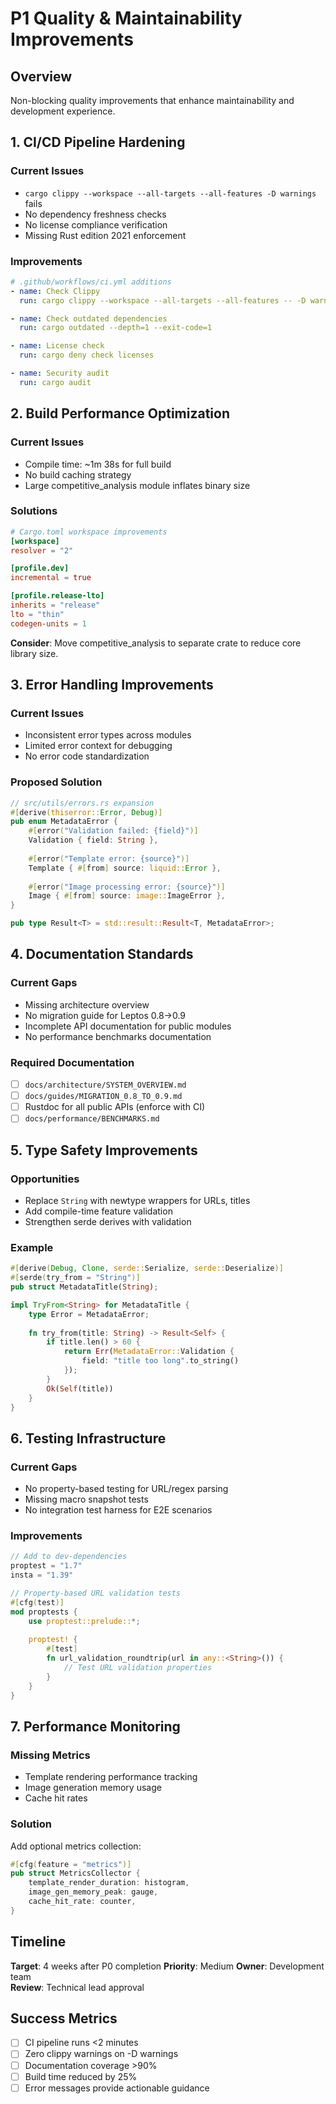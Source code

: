 # P1 Quality & Maintainability Improvements

## Overview
Non-blocking quality improvements that enhance maintainability and development experience.

## 1. CI/CD Pipeline Hardening

### Current Issues
- `cargo clippy --workspace --all-targets --all-features -D warnings` fails
- No dependency freshness checks
- No license compliance verification
- Missing Rust edition 2021 enforcement

### Improvements
```yaml
# .github/workflows/ci.yml additions
- name: Check Clippy
  run: cargo clippy --workspace --all-targets --all-features -- -D warnings

- name: Check outdated dependencies  
  run: cargo outdated --depth=1 --exit-code=1

- name: License check
  run: cargo deny check licenses

- name: Security audit
  run: cargo audit
```

## 2. Build Performance Optimization

### Current Issues
- Compile time: ~1m 38s for full build
- No build caching strategy
- Large competitive_analysis module inflates binary size

### Solutions
```toml
# Cargo.toml workspace improvements
[workspace]
resolver = "2"

[profile.dev]
incremental = true

[profile.release-lto]
inherits = "release"
lto = "thin"
codegen-units = 1
```

**Consider**: Move competitive_analysis to separate crate to reduce core library size.

## 3. Error Handling Improvements

### Current Issues
- Inconsistent error types across modules
- Limited error context for debugging
- No error code standardization

### Proposed Solution
```rust
// src/utils/errors.rs expansion
#[derive(thiserror::Error, Debug)]
pub enum MetadataError {
    #[error("Validation failed: {field}")]
    Validation { field: String },
    
    #[error("Template error: {source}")]
    Template { #[from] source: liquid::Error },
    
    #[error("Image processing error: {source}")]
    Image { #[from] source: image::ImageError },
}

pub type Result<T> = std::result::Result<T, MetadataError>;
```

## 4. Documentation Standards

### Current Gaps
- Missing architecture overview
- No migration guide for Leptos 0.8→0.9
- Incomplete API documentation for public modules
- No performance benchmarks documentation

### Required Documentation
- [ ] `docs/architecture/SYSTEM_OVERVIEW.md`
- [ ] `docs/guides/MIGRATION_0.8_TO_0.9.md`
- [ ] Rustdoc for all public APIs (enforce with CI)
- [ ] `docs/performance/BENCHMARKS.md`

## 5. Type Safety Improvements

### Opportunities
- Replace `String` with newtype wrappers for URLs, titles
- Add compile-time feature validation
- Strengthen serde derives with validation

### Example
```rust
#[derive(Debug, Clone, serde::Serialize, serde::Deserialize)]
#[serde(try_from = "String")]
pub struct MetadataTitle(String);

impl TryFrom<String> for MetadataTitle {
    type Error = MetadataError;
    
    fn try_from(title: String) -> Result<Self> {
        if title.len() > 60 {
            return Err(MetadataError::Validation { 
                field: "title too long".to_string() 
            });
        }
        Ok(Self(title))
    }
}
```

## 6. Testing Infrastructure

### Current Gaps
- No property-based testing for URL/regex parsing
- Missing macro snapshot tests
- No integration test harness for E2E scenarios

### Improvements
```rust
// Add to dev-dependencies
proptest = "1.7"
insta = "1.39"

// Property-based URL validation tests
#[cfg(test)]
mod proptests {
    use proptest::prelude::*;
    
    proptest! {
        #[test]
        fn url_validation_roundtrip(url in any::<String>()) {
            // Test URL validation properties
        }
    }
}
```

## 7. Performance Monitoring

### Missing Metrics
- Template rendering performance tracking
- Image generation memory usage
- Cache hit rates

### Solution
Add optional metrics collection:
```rust
#[cfg(feature = "metrics")]
pub struct MetricsCollector {
    template_render_duration: histogram,
    image_gen_memory_peak: gauge,
    cache_hit_rate: counter,
}
```

## Timeline
**Target**: 4 weeks after P0 completion
**Priority**: Medium
**Owner**: Development team  
**Review**: Technical lead approval

## Success Metrics
- [ ] CI pipeline runs <2 minutes
- [ ] Zero clippy warnings on -D warnings
- [ ] Documentation coverage >90%
- [ ] Build time reduced by 25%
- [ ] Error messages provide actionable guidance
